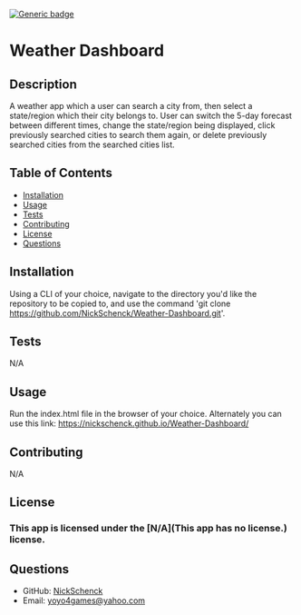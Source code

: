 [![Generic badge](https://img.shields.io/badge/license-N/A-<COLOR>.svg)](#license)
  # Weather Dashboard
  ## Description
  A weather app which a user can search a city from, then select a state/region which their city belongs to. User can switch the 5-day forecast between different times, change the state/region being displayed, click previously searched cities to search them again, or delete previously searched cities from the searched cities list.
  ## Table of Contents
  * [Installation](#installation)
  * [Usage](#usage)
  * [Tests](#tests)
  * [Contributing](#contributing)
  * [License](#license)
  * [Questions](#questions)
  ## Installation
  Using a CLI of your choice, navigate to the directory you'd like the repository to be copied to, and use the command 'git clone https://github.com/NickSchenck/Weather-Dashboard.git'.
  ## Tests
  N/A
  ## Usage
  Run the index.html file in the browser of your choice. Alternately you can use this link: https://nickschenck.github.io/Weather-Dashboard/
  ## Contributing
  N/A
  ## License
  ### This app is licensed under the [N/A](This app has no license.) license.
  ## Questions
  * GitHub: [NickSchenck](https://github.com/NickSchenck)
  * Email: 
  [yoyo4games@yahoo.com](mailto:yoyo4games@yahoo.com)
  